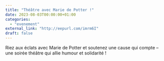```yaml
---
title: "Théâtre avec Marie de Potter !"
date: 2023-08-03T00:00:00+01:00
categories: 
  - "evenement"
external_link: "http://eepurl.com/imrm6I"
draft: false
---
```

Riez aux éclats avec Marie de Potter et soutenez une cause qui compte – une soirée théâtre qui allie humour et solidarité !
